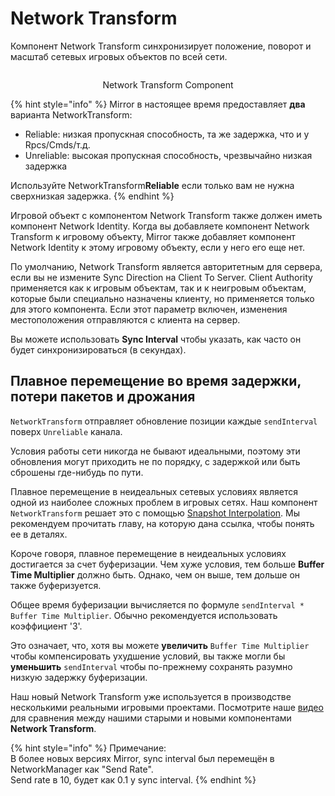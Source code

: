 # Network Transform

Компонент Network Transform синхронизирует положение, поворот и масштаб сетевых игровых объектов по всей сети.

<div align="center">

<figure><img src="../../../.gitbook/assets/image (53).png" alt=""><figcaption><p>Network Transform Component</p></figcaption></figure>

</div>

{% hint style="info" %}
Mirror в настоящее время предоставляет **два** варианта NetworkTransform:

* Reliable: низкая пропускная способность, та же задержка, что и у Rpcs/Cmds/т.д.
* Unreliable: высокая пропускная способность, чрезвычайно низкая задержка

Используйте NetworkTransform**Reliable** если только вам не нужна сверхнизкая задержка.
{% endhint %}

Игровой объект с компонентом Network Transform также должен иметь компонент Network Identity. Когда вы добавляете компонент Network Transform к игровому объекту, Mirror также добавляет компонент Network Identity к этому игровому объекту, если у него его еще нет.

По умолчанию, Network Transform является авторитетным для сервера, если вы не измените Sync Direction на Client To Server. Client Authority применяется как к игровым объектам, так и к неигровым объектам, которые были специально назначены клиенту, но применяется только для этого компонента. Если этот параметр включен, изменения местоположения отправляются с клиента на сервер.

Вы можете использовать **Sync Interval** чтобы указать, как часто он будет синхронизироваться (в секундах).

## Плавное перемещение во время задержки, потери пакетов и дрожания

`NetworkTransform` отправляет обновление позиции каждые `sendInterval` поверх `Unreliable` канала.

Условия работы сети никогда не бывают идеальными, поэтому эти обновления могут приходить не по порядку, с задержкой или быть сброшены где-нибудь по пути.

Плавное перемещение в неидеальных сетевых условиях является одной из наиболее сложных проблем в игровых сетях. Наш компонент `NetworkTransform` решает это с помощью [Snapshot Interpolation](snapshot-interpolation.md). Мы рекомендуем прочитать главу, на которую дана ссылка, чтобы понять ее в деталях.

Короче говоря, плавное перемещение в неидеальных условиях достигается за счет буферизации. Чем хуже условия, тем больше **Buffer Time Multiplier** должно быть. Однако, чем он выше, тем дольше он также буферизуется.

Общее время буферизации вычисляется по формуле `sendInterval * Buffer Time Multiplier`. Обычно рекомендуется использовать коэффициент '3'.

Это означает, что, хотя вы можете **увеличить** `Buffer Time Multiplier` чтобы компенсировать ухудшение условий, вы также могли бы **уменьшить** `sendInterval` чтобы по-прежнему сохранять разумно низкую задержку буферизации.

Наш новый Network Transform уже используется в производстве несколькими реальными игровыми проектами. Посмотрите наше [видео](https://www.youtube.com/watch?v=z2JpT\_qLmzk) для сравнения между нашими старыми и новыми компонентами **Network Transform**.

{% hint style="info" %}
Примечание:\
В более новых версиях Mirror, sync interval был перемещён в NetworkManager как "Send Rate".\
Send rate в 10, будет как 0.1 у sync interval.
{% endhint %}
